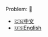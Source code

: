 Problem: :link: 
- [:cn:中文](https://leetcode-cn.com/problems/binary-tree-zigzag-level-order-traversal)
- [:us:English](https://leetcode.com/problems/binary-tree-zigzag-level-order-traversal)